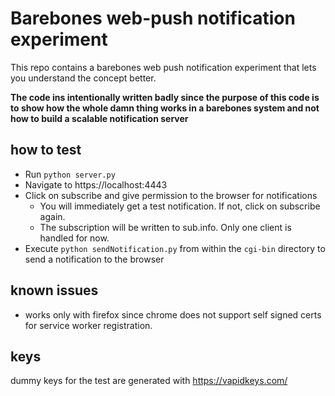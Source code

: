 # Barebones web-push notification experiment

This repo contains a barebones web push notification experiment that lets you understand the concept better. 

**The code ins intentionally written badly since the purpose of this code is to show how the whole damn thing works in a barebones system and not how to build a scalable notification server**

## how to test

- Run `python server.py`
- Navigate to https://localhost:4443
- Click on subscribe and give permission to the browser for notifications
    - You will immediately get a test notification. If not, click on subscribe again.
  -  The subscription will be written to sub.info. Only one client is handled for now. 
- Execute `python sendNotification.py` from within the `cgi-bin` directory to send a notification to the browser


## known issues
- works only with firefox since chrome does not support self signed certs for service worker registration.

## keys

dummy keys for the test are generated with https://vapidkeys.com/
